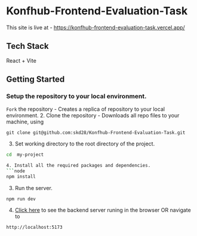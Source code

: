 # Konfhub-Frontend-Evaluation-Task


   This site is live at - https://konfhub-frontend-evaluation-task.vercel.app/
<br />

## Tech Stack
React + Vite

##  Getting Started 
### Setup the repository to your local environment.

 `Fork` the repository  - Creates a replica of repository to your local environment.
2. Clone the repository - Downloads all repo files to your machine, using
  ```git
  git clone git@github.com:skd28/Konfhub-Frontend-Evaluation-Task.git
  ``` 
3. Set working directory to the root directory of the project.
  ```sh
  cd  my-project

4. Install all the required packages and dependencies.
  ```node
  npm install
  ```
3. Run the server.
  ```node
  npm run dev
  ```
4. [Click here](http://localhost:5173) to see the backend server runing in the browser OR navigate to
  ```text
  http://localhost:5173
  ```




